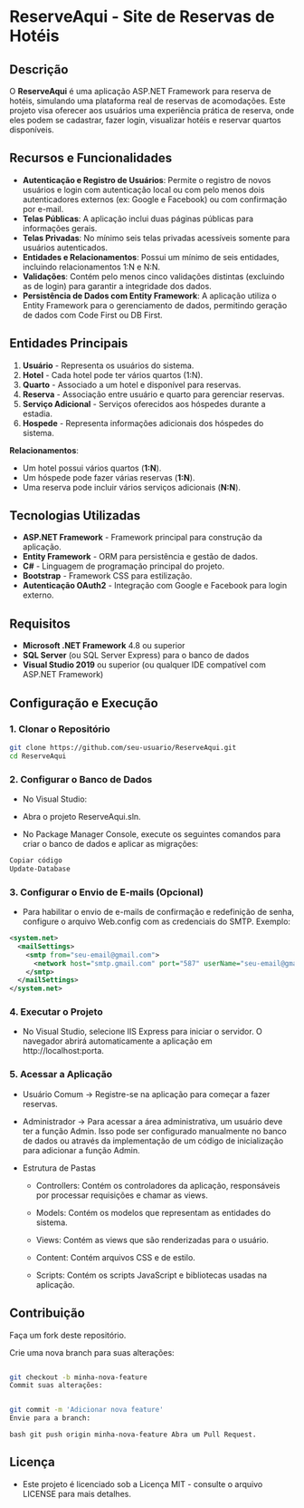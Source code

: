 # ReserveAqui - Site de Reservas de Hotéis

## Descrição

O **ReserveAqui** é uma aplicação ASP.NET Framework para reserva de hotéis, simulando uma plataforma real de reservas de acomodações. Este projeto visa oferecer aos usuários uma experiência prática de reserva, onde eles podem se cadastrar, fazer login, visualizar hotéis e reservar quartos disponíveis.

## Recursos e Funcionalidades

- **Autenticação e Registro de Usuários**: Permite o registro de novos usuários e login com autenticação local ou com pelo menos dois autenticadores externos (ex: Google e Facebook) ou com confirmação por e-mail.
- **Telas Públicas**: A aplicação inclui duas páginas públicas para informações gerais.
- **Telas Privadas**: No mínimo seis telas privadas acessíveis somente para usuários autenticados.
- **Entidades e Relacionamentos**: Possui um mínimo de seis entidades, incluindo relacionamentos 1:N e N:N.
- **Validações**: Contém pelo menos cinco validações distintas (excluindo as de login) para garantir a integridade dos dados.
- **Persistência de Dados com Entity Framework**: A aplicação utiliza o Entity Framework para o gerenciamento de dados, permitindo geração de dados com Code First ou DB First.

## Entidades Principais

1. **Usuário** - Representa os usuários do sistema.
2. **Hotel** - Cada hotel pode ter vários quartos (1:N).
3. **Quarto** - Associado a um hotel e disponível para reservas.
4. **Reserva** - Associação entre usuário e quarto para gerenciar reservas.
5. **Serviço Adicional** - Serviços oferecidos aos hóspedes durante a estadia.
6. **Hospede** - Representa informações adicionais dos hóspedes do sistema.

**Relacionamentos**:
- Um hotel possui vários quartos (**1:N**).
- Um hóspede pode fazer várias reservas (**1:N**).
- Uma reserva pode incluir vários serviços adicionais (**N:N**).

## Tecnologias Utilizadas

- **ASP.NET Framework** - Framework principal para construção da aplicação.
- **Entity Framework** - ORM para persistência e gestão de dados.
- **C#** - Linguagem de programação principal do projeto.
- **Bootstrap** - Framework CSS para estilização.
- **Autenticação OAuth2** - Integração com Google e Facebook para login externo.

## Requisitos

- **Microsoft .NET Framework** 4.8 ou superior
- **SQL Server** (ou SQL Server Express) para o banco de dados
- **Visual Studio 2019** ou superior (ou qualquer IDE compatível com ASP.NET Framework)


 ## Configuração e Execução

### 1. Clonar o Repositório

```bash
git clone https://github.com/seu-usuario/ReserveAqui.git
cd ReserveAqui
```

### 2. Configurar o Banco de Dados
- No Visual Studio:

- Abra o projeto ReserveAqui.sln.

- No Package Manager Console, execute os seguintes comandos para criar o banco de dados e aplicar as migrações:

```bash
Copiar código
Update-Database
```

### 3. Configurar o Envio de E-mails (Opcional)
- Para habilitar o envio de e-mails de confirmação e redefinição de senha, configure o arquivo Web.config com as credenciais do SMTP. Exemplo:

```xml
<system.net>
  <mailSettings>
    <smtp from="seu-email@gmail.com">
      <network host="smtp.gmail.com" port="587" userName="seu-email@gmail.com" password="sua-senha" enableSsl="true" />
    </smtp>
  </mailSettings>
</system.net>
```
### 4. Executar o Projeto
- No Visual Studio, selecione IIS Express para iniciar o servidor.
O navegador abrirá automaticamente a aplicação em http://localhost:porta.

### 5. Acessar a Aplicação
- Usuário Comum
-> Registre-se na aplicação para começar a fazer reservas.

- Administrador
-> Para acessar a área administrativa, um usuário deve ter a função Admin. Isso pode ser configurado manualmente no banco de dados ou através da implementação de um código de inicialização para adicionar a função Admin.

- Estrutura de Pastas
     * Controllers: Contém os controladores da aplicação, responsáveis por processar requisições e chamar as views.

   * Models: Contém os modelos que representam as entidades do sistema.

   * Views: Contém as views que são renderizadas para o usuário.
  
   * Content: Contém arquivos CSS e de estilo.
     
   * Scripts: Contém os scripts JavaScript e bibliotecas usadas na aplicação.


## Contribuição
Faça um fork deste repositório.

Crie uma nova branch para suas alterações:

```bash

git checkout -b minha-nova-feature
Commit suas alterações:
```
```bash

git commit -m 'Adicionar nova feature'
Envie para a branch:
```
``bash
git push origin minha-nova-feature
Abra um Pull Request.
``
## Licença
- Este projeto é licenciado sob a Licença MIT - consulte o arquivo LICENSE para mais detalhes.

   
